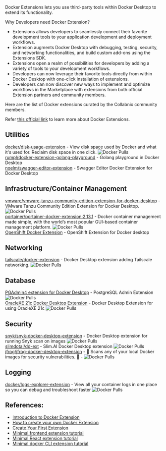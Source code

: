 Docker Extensions lets you use third-party tools within Docker Desktop to extend its functionality. 


Why Developers need Docker Extension?
- Extensions allows developers to seamlessly connect their favorite development tools to your application development and deployment workflows. 
- Extension augments Docker Desktop with debugging, testing, security, and networking functionalities, and build custom add-ons using the Extensions SDK.
- Extensions open a realm of possibilities for developers by adding a variety of tools to your development workflows. 
- Developers can now leverage their favorite tools directly from within Docker Desktop with one-click installation of extensions. 
- Developers can now discover new ways to implement and optimize workflows in the Marketplace with extensions from both official Extension partners and community members.



Here are the list of Docker extensions curated by the Collabnix community members.

Refer [this official link](https://www.docker.com/products/extensions/) to learn more about Docker Extensions.


## Utilities


[docker/disk-usage-extension](https://hub.docker.com/r/docker/disk-usage-extension) - View disk space used by Docker and what it's used for. Reclaim disk space in one click. ![Docker Pulls](https://img.shields.io/docker/pulls/docker/disk-usage-extension) <br>
[rumpl/docker-extension-golang-playground](https://github.com/rumpl/docker-extension-golang-playground) - Golang playground in Docker Desktop <br>
[noelm/swagger-editor-extension](https://github.com/n-murphy/swagger-editor-docker-extension) - Swagger Editor Docker Extension for Docker Desktop<br>


## Infrastructure/Container Management

[vmware/vmware-tanzu-community-edition-extension-for-docker-desktop](https://hub.docker.com/r/vmware/vmware-tanzu-community-edition-extension-for-docker-desktop) - VMware Tanzu Community Edition Extension for Docker Desktop. ![Docker Pulls](https://img.shields.io/docker/pulls/vmware/vmware-tanzu-community-edition-extension-for-docker-desktop) <br>
[portainer/portainer-docker-extension:2.13.1](https://hub.docker.com/r/portainer/portainer-docker-extension) - Docker container management made simple, with the world’s most popular GUI-based container management platform. ![Docker Pulls](https://img.shields.io/docker/pulls/portainer/portainer-docker-extension)<br>
[OpenShift Docker Extension](https://github.com/redhat-developer/openshift-dd-ext) - OpenShift Extension for Docker desktop 

## Networking

[tailscale/docker-extension](https://hub.docker.com/r/tailscale/docker-extension) - Docker Desktop extension adding Tailscale networking.  ![Docker Pulls](https://img.shields.io/docker/pulls/tailscale/docker-extension)<br>


## Database

[PGAdmin4 extension for Docker Desktop](https://hub.docker.com/r/mochoa/pgadmin4-docker-extension) - PostgreSQL Admin Extension  ![Docker Pulls](https://img.shields.io/docker/pulls/mochoa/pgadmin4-docker-extension)<br>
[OracleXE 21c Docker Desktop Extension](https://hub.docker.com/r/mochoa/oraclexe-docker-extension) - Docker Desktop Extension for using OracleXE 21c ![Docker Pulls](https://img.shields.io/docker/pulls/mochoa/oraclexe-docker-extension)<br>


## Security

[snyk/snyk-docker-desktop-extension](https://hub.docker.com/r/snyk/snyk-docker-desktop-extension) - Docker Desktop extension for running Snyk scan on images ![Docker Pulls](https://img.shields.io/docker/pulls/snyk/snyk-docker-desktop-extension)<br>
[slimdotai/dd-ext](https://hub.docker.com/r/slimdotai/dd-ext) - Slim.AI Docker Desktop extension ![Docker Pulls](https://img.shields.io/docker/pulls/slimdotai/dd-ext)<br>
[jfrog/jfrog-docker-desktop-extension](https://hub.docker.com/r/jfrog/jfrog-docker-desktop-extension) - 🐸 Scans any of your local Docker images for security vulnerabilities. 🐋 - ![Docker  Pulls](https://img.shields.io/docker/pulls/jfrog/jfrog-docker-desktop-extension)<br>


## Logging


[docker/logs-explorer-extension](https://hub.docker.com/r/docker/logs-explorer-extension) - View all your container logs in one place so you can debug and troubleshoot faster ![Docker Pulls](https://img.shields.io/docker/pulls/docker/logs-explorer-extension)<br>


## References:

- [Introduction to Docker Extension](https://docs.docker.com/desktop/extensions/)
- [How to create your own Docker Extension](https://docs.docker.com/desktop/extensions-sdk/)
- [Create Your First Extension](https://docs.docker.com/desktop/extensions-sdk/tutorials/initialize/)
- [Minimal frontend extension tutorial](https://docs.docker.com/desktop/extensions-sdk/tutorials/minimal-frontend-extension/)
- [Minimal React extension tutorial](https://docs.docker.com/desktop/extensions-sdk/tutorials/react-extension/)
- [Minimal docker CLI extension tutorial](https://docs.docker.com/desktop/extensions-sdk/tutorials/minimal-frontend-using-docker-cli/)





